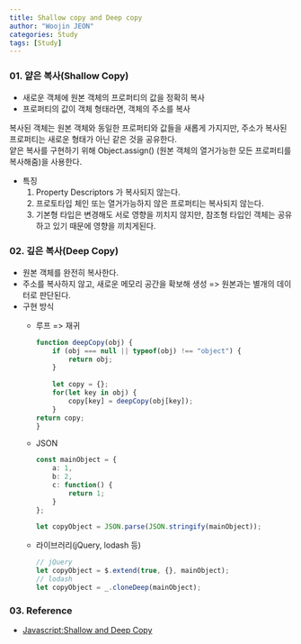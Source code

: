 ```yaml
---
title: Shallow copy and Deep copy
author: "Woojin JEON"
categories: Study
tags: [Study]
---
```


### 01. 얕은 복사(Shallow Copy)

- 새로운 객체에 원본 객체의 프로퍼티의 값을 정확히 복사
- 프로퍼티의 값이 객체 형태라면, 객체의 주소를 복사

복사된 객체는 원본 객체와 동일한 프로퍼티와 값들을 새롭게 가지지만, 주소가 복사된 프로퍼티는 새로운 형태가 아닌 같은 것을 공유한다.  
얕은 복사를 구현하기 위해 Object.assign() (원본 객체의 열거가능한 모든 프로퍼티를 복사해줌)을 사용한다.  

- 특징
  1. Property Descriptors 가 복사되지 않는다.
  2. 프로토타입 체인 또는 열거가능하지 않은 프로퍼티는 복사되지 않는다.
  3. 기본형 타입은 변경해도 서로 영향을 끼치지 않지만, 참조형 타입인 객체는 공유하고 있기 때문에 영향을 끼치게된다.

### 02. 깊은 복사(Deep Copy)

- 원본 객체를 완전히 복사한다.
- 주소를 복사하지 않고, 새로운 메모리 공간을 확보해 생성 => 원본과는 별개의 데이터로 판단된다.
- 구현 방식
  - 루프 => 재귀

    ```TypeScript
    function deepCopy(obj) {
        if (obj === null || typeof(obj) !== "object") {
            return obj;
        }
            
        let copy = {};
        for(let key in obj) {
            copy[key] = deepCopy(obj[key]);
        }
    return copy;
    }
    ```

  - JSON

    ```TypeScript
    const mainObject = {
        a: 1,
        b: 2,
        c: function() {
            return 1;
        }
    };
 
    let copyObject = JSON.parse(JSON.stringify(mainObject));
    ```

  - 라이브러리(jQuery, lodash 등)

    ```TypeScript
    // jQuery
    let copyObject = $.extend(true, {}, mainObject);
    // lodash
    let copyObject = _.cloneDeep(mainObject);
    ```

### 03. Reference

- [Javascript:Shallow and Deep Copy](https://mygumi.tistory.com/322)